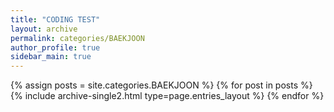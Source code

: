```yaml
---
title: "CODING TEST"
layout: archive
permalink: categories/BAEKJOON
author_profile: true
sidebar_main: true
---
```



{% assign posts = site.categories.BAEKJOON %}
{% for post in posts %} {% include archive-single2.html type=page.entries_layout %} {% endfor %}